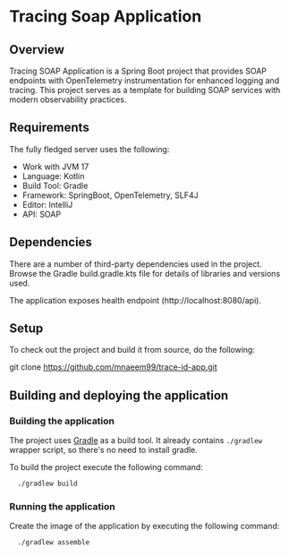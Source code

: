# Tracing Soap Application

## Overview

Tracing SOAP Application is a Spring Boot project that provides SOAP endpoints with OpenTelemetry instrumentation for enhanced logging and tracing. This project serves as a template for building SOAP services with modern observability practices.

## Requirements

The fully fledged server uses the following:

* Work with JVM 17
* Language: Kotlin
* Build Tool: Gradle
* Framework: SpringBoot, OpenTelemetry, SLF4J
* Editor: IntelliJ
* API: SOAP

## Dependencies
There are a number of third-party dependencies used in the project. Browse the Gradle build.gradle.kts file for details of libraries and versions used.


The application exposes health endpoint (http://localhost:8080/api).

## Setup

To check out the project and build it from source, do the following:

git clone https://github.com/mnaeem99/trace-id-app.git

## Building and deploying the application

### Building the application

The project uses [Gradle](https://gradle.org) as a build tool. It already contains
`./gradlew` wrapper script, so there's no need to install gradle.

To build the project execute the following command:

```bash
  ./gradlew build
```

### Running the application

Create the image of the application by executing the following command:

```bash
  ./gradlew assemble
```

